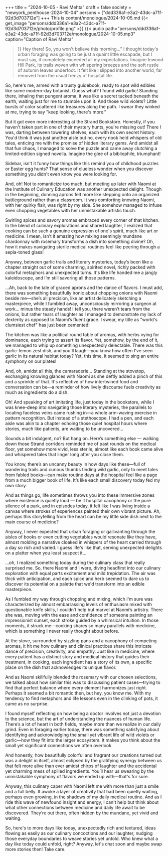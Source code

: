 +++
title = "2024-10-05 - Ravi Mehta"
draft = false
society = "newyork_penthouse-2024-10-04"
persons = ["ddd336a1-e3a2-43dc-a71f-92d3d703712e"]
+++
This is content/monologue/2024-10-05.md
{{< get_image "persons/ddd336a1-e3a2-43dc-a71f-92d3d703712e/photo/profile.png" >}}
{{< audio
    path="persons/ddd336a1-e3a2-43dc-a71f-92d3d703712e/monologue/2024-10-05.mp3" 
    caption="Caption of Ravi Mehta"
>}}
Hey there! So, you won't believe this morning..."
I thought today's urban foraging was going to be just a quaint little escapade, but I must say, it completely exceeded all my expectations. Imagine Inwood Hill Park, its trails woven with whispering breezes and the soft rustle of autumn leaves underfoot. It felt like I slipped into another world, far removed from the usual frenzy of hospital life.

So, here's me, armed with a trusty guidebook, ready to spot wild edibles like some modern-day botanist. Guess what? I found wild garlic! Standing there, inhaling that pungent aroma, it was like a secret tucked beneath the earth, waiting just for me to stumble upon it. And those wild violets? Little bursts of color scattered like treasures along the path. I swear they winked at me, trying to say "keep looking, there's more."

But it got even more interesting at the Strand Bookstore. Honestly, if you haven't taken part in one of their mystery hunts, you're missing out! There I was, darting between towering shelves, each with its own secret history. You'd think it was just another aisle but no, every nook held whispers of old tales, enticing me with the promise of hidden literary gems. And amidst all that fun chaos, I managed to solve the puzzle and came away clutching a limited-edition signed novella. Imagine the glee of a bibliophile, triumphant!

Sidebar, isn't it funny how things like this remind you of childhood puzzles or Easter egg hunts? That sense of clueless wonder when you discover something you didn't even know you were looking for.

And, oh! Not to romanticize too much, but meeting up later with Naomi at the Institute of Culinary Education was another unexpected delight. Though in the beginning, donning aprons felt more like stepping onto an organized battleground rather than a classroom. It was comforting knowing Naomi, with her quirky flair, was right by my side. She somehow managed to infuse even chopping vegetables with her unmistakable artistic touch. 

Swirling spices and savory aromas embraced every corner of that kitchen. In the blend of culinary explorations and shared laughter, I realized that cooking can be such a genuine expression of one's spirit, much like art or medicine. I mean, isn’t it amazing how mixing seemingly mundane chardonnay with rosemary transforms a dish into something divine? Oh, how it makes navigating sterile medical routines feel like peering through a sepia-toned glass!

Anyway, between garlic trails and literary mysteries, today’s been like a chapter straight out of some charming, spirited novel, richly packed with colorful metaphors and unexpected turns. It's like life handed me a jangly kaleidoscope, and I’m still savoring all those patterns.


...Ah, back to the tale of graced aprons and the dance of flavors. I must add, there was something beautifully ironic about chopping onions with Naomi beside me—she’s all precision, like an artist delicately sketching a masterpiece, while I fumbled away, unconsciously mirroring a surgeon at work... minus the steady hands! I tell you, there weren’t tears from the onions, but rather tears of laughter as I managed to demonstrate my lack of dexterity as opposed to Naomi’s fluent grace. I swear, my title as "world's clumsiest chef" has just been cemented!

The kitchen was like a political round table of aromas, with herbs vying for dominance, each trying to assert its flavor. Yet, somehow, by the end of it, we managed to whip up something unexpectedly delectable. There was this garlic-lemon zest dish, and you'll laugh—you know how often I've seen garlic in its natural habitat today? Yet, this time, it seemed to sing an entire symphony on our plates!

And, oh, amidst all this, the camaraderie... Standing at the stovetop, exchanging knowing glances with Naomi as she deftly added a pinch of this and a sprinkle of that. It's reflective of how intertwined food and conversation can be—a reminder of how lively discourse fuels creativity as much as ingredients do a dish.

Oh! And speaking of art imitating life, just today in the bookstore, while I was knee-deep into navigating those literary mysteries, the parallels to locating faceless veins came rushing in—a whole arm-waving exercise in pattern recognition. But instead of a stethoscope, I had a pen, and each aisle was akin to a chapter echoing those quiet hospital hours where stories, much like patients, are waiting to be uncovered...

Sounds a bit indulgent, no? But hang on. Here’s something else — walking down those Strand corridors reminded me of past rounds on the medical floor, yet somehow more vivid, less sterile, almost like each book came alive and whispered tales that linger long after you close them.

You know, there’s an uncanny beauty in how days like these—full of wandering trails and curious thumbs finding wild garlic, only to meet tales from fabled books—can make routine days at the hospital feel like a page from a much bigger book of life. It’s like each small discovery today fed my own story. 

And as things go, life sometimes throws you into these immersive zones where existence is quietly loud — be it hospital cacophony or the pure silence of a park, and in episodes today, it felt like I was living inside a canvas where strokes of experiences painted their own vibrant picture. Ah, perhaps this storytelling from the heart can be my little side dish next to the main course of medicine?

Anyway, I never expected that urban foraging or gallivanting through the aisles of books or even cutting vegetables would resonate like they have, almost molding a narrative cloaked in whispers of the heart carried through a day so rich and varied. I guess life's like that, serving unexpected delights on a platter when you least suspect it...


...oh, I realized something today during the culinary class that really surprised me. So, there Naomi and I were, diving headfirst into our culinary exploration with equal parts excitement and mild trepidation. The air was thick with anticipation, and each spice and herb seemed to dare us to discover its potential on a palette that we'd transform into an edible masterpiece.

As I fumbled my way through chopping and mixing, which I'm sure was characterized by almost embarrassing levels of enthusiasm mixed with questionable knife skills, I couldn’t help but marvel at Naomi’s artistry. There she was, moving with the ease and confidence of someone painting an impressionist sunset, each stroke guided by a whimsical intuition. In those moments, it struck me—cooking shares so many parallels with medicine, which is something I never really thought about before.

At the stove, surrounded by sizzling pans and a cacophony of competing aromas, it hit me how culinary and clinical practices share this intricate dance of precision, creativity, and empathy. Just like in medicine, where every patient has a distinct story and medical history that guides their treatment, in cooking, each ingredient has a story of its own, a specific place on the dish that acknowledges its unique flavor.

And as Naomi skillfully blended the rosemary with our chosen selections, we talked about how similar this was to discussing patient cases—trying to find that perfect balance where every element harmonizes just right. Perhaps it seemed a bit romantic then, but hey, you know me. With my tendency to find metaphors and life lessons even in the clinking of pots, it came as no surprise. 

I found myself reflecting on how being a doctor involves not just a devotion to the science, but the art of understanding the nuances of human life. There’s a lot of heart in both fields, maybe more than we realize in our daily grind. Even in foraging earlier today, there was something satisfying about identifying and acknowledging the small yet vibrant life of wild violets or garlic—how they fit into the larger ecosystem. It makes you think about the small yet significant connections we often overlook.

And honestly, how beautifully colorful and fragrant our creations turned out was a delight in itself, almost eclipsed by the gratifying synergy between us that felt more alive than ever amidst chirps of laughter and the accidental yet charming mess of spilled ingredients. You’ll hear us swearing by the unmistakable symphony of flavors we ended up with—that's for sure.

Anyway, this culinary caper with Naomi left me with more than just a smile and a full belly. It awoke a layer of creativity that had been quietly waiting, perhaps even growing, in the shadows of my daily medical routine. And as I ride this wave of newfound insight and energy, I can't help but think about what other connections between medicine and daily life await to be discovered. They’re out there, often hidden by the mundane, yet vivid and waiting.

So, here's to more days like today, unexpectedly rich and textured, ideas flowing as easily as our culinary concoctions and our laughter, nudging those everyday boundaries to weave stories yet untold. Who knew what a day like today could unfold, right?
Anyway, let's chat soon and maybe swap more stories then! Take care.
